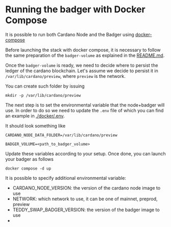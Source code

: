 # Running the badger with Docker Compose

It is possible to run both Cardano Node and the Badger using [docker-compose](https://docs.docker.com/compose)

Before launching the stack with docker compose, it is necessary to follow the same preparation of the `badger-volume` as
explained in the [README.md](./README.md).

Once the `badger-volume` is ready, we need to decide where to persist the ledger of the cardano blockchain. Let's assume 
we decide to persist it in `/var/lib/cardano/preview`, where `preview` is the network.

You can create such folder by issuing

`mkdir -p /var/lib/cardano/preview`

The next step is to set the environmental variable that the node+badger will use. In order to do so we need to update the
`.env` file of which you can find an example in [./docker/.env](./docker/.env).

It should look something like

```shell
CARDANO_NODE_DATA_FOLDER=/var/lib/cardano/preview

BADGER_VOLUME=<path_to_badger_volume>
```

Update these variables according to your setup. Once done, you can launch your badger as follows

```shell
docker compose -d up
```

It is possible to specify additional environmental variable:

* CARDANO_NODE_VERSION: the version of the cardano node image to use
* NETWORK: which network to use, it can be one of mainnet, preprod, preview
* TEDDY_SWAP_BADGER_VERSION: the version of the badger image to use
* 
